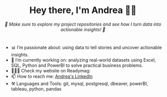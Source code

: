 <div align="center">
  <h1>Hey there, I'm Andrea 👋🏻 </h1>
  <p style="font-size: 14px; font-style: italic;"><i>🚀 Make sure to explore my project repositories and see how I turn data into actionable insights! 🚀</i></p>
</div>

<!--
**AndreaCazares1412/AndreaCazares1412** is a ✨ _special_ ✨ repository because its `README.md` (this file) appears on your GitHub profile.

Here are some ideas to get you started:

- 🔭 I’m currently working on ...
- 🌱 I’m currently learning ...
- 👯 I’m looking to collaborate on ...
- 🤔 I’m looking for help with ...
- 💬 Ask me about ...
- 📫 How to reach me: ...
- 😄 Pronouns: ...
- ⚡ Fun fact: ...
-->
#
- 📊 I’m passionate about:  using data to tell stories and uncover actionable insights.
- 🔭 I’m currently working on: analyzing real-world datasets using Excel, SQL, Python and PowerBI to solve practical business problems.
- 👩🏽‍💻 Check my website on Readymag:
- 📫 How to reach me: [Andrea's LinkedIn](www.linkedin.com/in/andreacazares1412) 
- ⚒️ Languages and Tools: git, mysql, postgresql, dbeaver, powerBI, tableau, python, pandas

